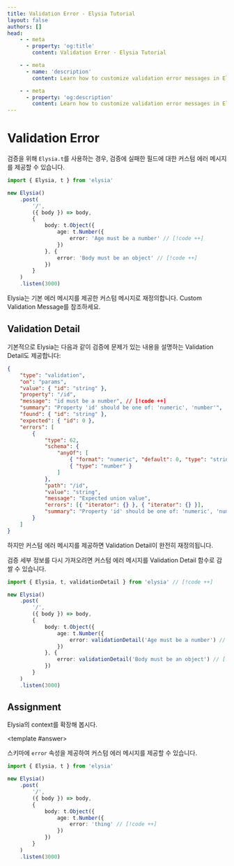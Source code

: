 ```yaml
---
title: Validation Error - Elysia Tutorial
layout: false
authors: []
head:
    - - meta
      - property: 'og:title'
        content: Validation Error - Elysia Tutorial

    - - meta
      - name: 'description'
        content: Learn how to customize validation error messages in Elysia, including providing detailed feedback for invalid inputs.

    - - meta
      - property: 'og:description'
        content: Learn how to customize validation error messages in Elysia, including providing detailed feedback for invalid inputs.
---
```


<script setup lang="ts">
import { Elysia } from 'elysia'

import Editor from '../../../components/xiao/playground/playground.vue'
import DocLink from '../../../components/xiao/doc-link/doc-link.vue'
import Playground from '../../../components/nearl/playground.vue'

import { code, testcases } from './data'
</script>

<Editor :code="code" :testcases="testcases">

# Validation Error

검증을 위해 `Elysia.t`를 사용하는 경우, 검증에 실패한 필드에 대한 커스텀 에러 메시지를 제공할 수 있습니다.

```typescript
import { Elysia, t } from 'elysia'

new Elysia()
	.post(
		'/',
		({ body }) => body,
		{
			body: t.Object({
				age: t.Number({
					error: 'Age must be a number' // [!code ++]
				})
			}, {
				error: 'Body must be an object' // [!code ++]
			})
		}
	)
	.listen(3000)
```

Elysia는 기본 에러 메시지를 제공한 커스텀 메시지로 재정의합니다. <DocLink href="/patterns/error-handling.html#custom-validation-message">Custom Validation Message</DocLink>를 참조하세요.

## Validation Detail

기본적으로 Elysia는 다음과 같이 검증에 문제가 있는 내용을 설명하는 <DocLink href="/patterns/error-handling.html#validation-detail">Validation Detail</DocLink>도 제공합니다:

```json
{
	"type": "validation",
	"on": "params",
	"value": { "id": "string" },
	"property": "/id",
	"message": "id must be a number", // [!code ++]
	"summary": "Property 'id' should be one of: 'numeric', 'number'",
	"found": { "id": "string" },
	"expected": { "id": 0 },
	"errors": [
		{
			"type": 62,
			"schema": {
				"anyOf": [
					{ "format": "numeric", "default": 0, "type": "string" },
					{ "type": "number" }
				]
			},
			"path": "/id",
			"value": "string",
			"message": "Expected union value",
			"errors": [{ "iterator": {} }, { "iterator": {} }],
			"summary": "Property 'id' should be one of: 'numeric', 'number'"
		}
	]
}
```

하지만 커스텀 에러 메시지를 제공하면 <DocLink href="/patterns/error-handling.html#validation-detail">Validation Detail</DocLink>이 완전히 재정의됩니다.

검증 세부 정보를 다시 가져오려면 커스텀 에러 메시지를 <DocLink href="/patterns/error-handling.html#validation-detail">Validation Detail</DocLink> 함수로 감쌀 수 있습니다.

```typescript
import { Elysia, t, validationDetail } from 'elysia' // [!code ++]

new Elysia()
	.post(
		'/',
		({ body }) => body,
		{
			body: t.Object({
				age: t.Number({
					error: validationDetail('Age must be a number') // [!code ++]
				})
			}, {
				error: validationDetail('Body must be an object') // [!code ++]
			})
		}
	)
	.listen(3000)
```

## Assignment

Elysia의 context를 확장해 봅시다.

<template #answer>

스키마에 `error` 속성을 제공하여 커스텀 에러 메시지를 제공할 수 있습니다.

```typescript
import { Elysia, t } from 'elysia'

new Elysia()
	.post(
		'/',
		({ body }) => body,
		{
			body: t.Object({
				age: t.Number({
                    error: 'thing' // [!code ++]
                })
			})
		}
	)
	.listen(3000)
```

</template>

</Editor>
